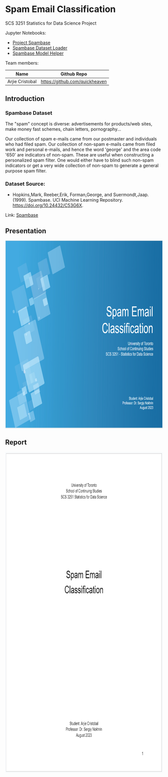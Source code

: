 # Spam Email Classification
SCS 3251 Statistics for Data Science Project

Jupyter Notebooks:
* [Project Spambase](https://nbviewer.org/github/quickheaven/scs-3251-statistics-for-data-science/blob/5721d97fecd5b56f98a38e33a36ee0b459aff6af/project_spambase_nb.ipynb)
* [Spambase Dataset Loader](https://nbviewer.org/github/quickheaven/scs-3251-statistics-for-data-science/blob/5721d97fecd5b56f98a38e33a36ee0b459aff6af/spambase_dataset_loader_nb.ipynb)
* [Spambase Model Helper](https://nbviewer.org/github/quickheaven/scs-3251-statistics-for-data-science/blob/5721d97fecd5b56f98a38e33a36ee0b459aff6af/spambase_model_helper_nb.ipynb)

Team members:

| Name | Github Repo |
| --- | --- |
| Arjie Cristobal  | https://github.com/quickheaven |


## Introduction

### Spambase Dataset
The "spam" concept is diverse: advertisements for products/web sites, make money fast schemes, chain letters, pornography...
	
Our collection of spam e-mails came from our postmaster and individuals who had filed spam.  Our collection of non-spam e-mails came from filed work and personal e-mails, and hence the word 'george' and the area code '650' are indicators of non-spam.  These are useful when constructing a personalized spam filter.  One would either have to blind such non-spam indicators or get a very wide collection of non-spam to generate a general purpose spam filter.


### Dataset Source:

* Hopkins,Mark, Reeber,Erik, Forman,George, and Suermondt,Jaap. (1999). Spambase. UCI Machine Learning Repository. https://doi.org/10.24432/C53G6X.

Link: [Spambase](https://archive.ics.uci.edu/dataset/94/spambase)

## Presentation
<a href="https://github.com/quickheaven/scs-3251-statistics-for-data-science/blob/ae9b29e4606362d7cd49f7f42b29bd5c4e4b60c6/documents/Spam%20Email%20Classification%20-%20Arjie%20Cristobal.pptx">
	<img src="./images/Presentation_Front.PNG" width="800" height="600" />
</a>

## Report
<a href="https://github.com/quickheaven/scs-3251-statistics-for-data-science/blob/ae9b29e4606362d7cd49f7f42b29bd5c4e4b60c6/documents/Spam%20Email%20Classification%20-%20Arjie%20Cristobal%20Final.pdf">
	<img src="./images/Report_Front.PNG" width="800" height="1024" />
</a>



